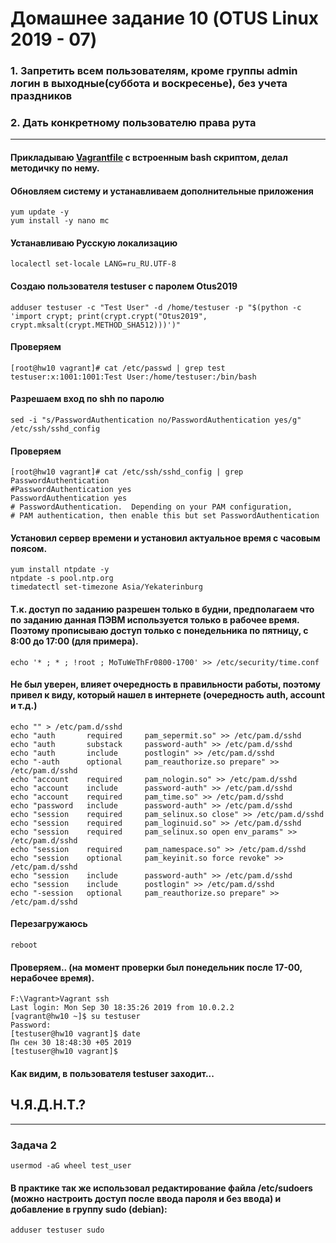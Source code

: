 # Домашнее задание 10 (OTUS Linux 2019 - 07)

### 1. Запретить всем пользователям, кроме группы admin логин в выходные(суббота и воскресенье), без учета праздников
### 2. Дать конкретному пользователю права рута 

---

#### Прикладываю [Vagrantfile](Vagrantfile) с встроенным bash скриптом, делал методичку по нему.
#### Обновляем систему и устанавливаем дополнительные приложения
```
yum update -y
yum install -y nano mc
```
#### Устанавливаю Русскую локализацию
```
localectl set-locale LANG=ru_RU.UTF-8
```
#### Создаю пользователя testuser c паролем Otus2019
```
adduser testuser -c "Test User" -d /home/testuser -p "$(python -c 'import crypt; print(crypt.crypt("Otus2019", crypt.mksalt(crypt.METHOD_SHA512)))')"
```
#### Проверяем
```
[root@hw10 vagrant]# cat /etc/passwd | grep test
testuser:x:1001:1001:Test User:/home/testuser:/bin/bash
```
#### Разрешаем вход по shh по паролю
```
sed -i "s/PasswordAuthentication no/PasswordAuthentication yes/g" /etc/ssh/sshd_config
```
#### Проверяем
```
[root@hw10 vagrant]# cat /etc/ssh/sshd_config | grep PasswordAuthentication
#PasswordAuthentication yes
PasswordAuthentication yes
# PasswordAuthentication.  Depending on your PAM configuration,
# PAM authentication, then enable this but set PasswordAuthentication
```
#### Установил сервер времени и установил актуальное время с часовым поясом.
```
yum install ntpdate -y
ntpdate -s pool.ntp.org
timedatectl set-timezone Asia/Yekaterinburg
```
#### Т.к. доступ по заданию разрешен только в будни, предполагаем что по заданию данная ПЭВМ используется только в рабочее время. Поэтому прописываю доступ только с понедельника по пятницу, с 8:00 до 17:00 (для примера).
```
echo '* ; * ; !root ; MoTuWeThFr0800-1700' >> /etc/security/time.conf
```
#### Не был уверен, влияет очередность в правильности работы, поэтому привел к виду, который нашел в интернете (очередность auth, account и т.д.)
```
echo "" > /etc/pam.d/sshd
echo "auth       required     pam_sepermit.so" >> /etc/pam.d/sshd
echo "auth       substack     password-auth" >> /etc/pam.d/sshd
echo "auth       include      postlogin" >> /etc/pam.d/sshd
echo "-auth      optional     pam_reauthorize.so prepare" >> /etc/pam.d/sshd
echo "account    required     pam_nologin.so" >> /etc/pam.d/sshd
echo "account    include      password-auth" >> /etc/pam.d/sshd
echo "account    required     pam_time.so" >> /etc/pam.d/sshd
echo "password   include      password-auth" >> /etc/pam.d/sshd
echo "session    required     pam_selinux.so close" >> /etc/pam.d/sshd
echo "session    required     pam_loginuid.so" >> /etc/pam.d/sshd
echo "session    required     pam_selinux.so open env_params" >> /etc/pam.d/sshd
echo "session    required     pam_namespace.so" >> /etc/pam.d/sshd
echo "session    optional     pam_keyinit.so force revoke" >> /etc/pam.d/sshd
echo "session    include      password-auth" >> /etc/pam.d/sshd
echo "session    include      postlogin" >> /etc/pam.d/sshd
echo "-session   optional     pam_reauthorize.so prepare" >> /etc/pam.d/sshd
```
#### Перезагружаюсь
```
reboot
```
#### Проверяем.. (на момент проверки был понедельник после 17-00, нерабочее время).
```
F:\Vagrant>Vagrant ssh
Last login: Mon Sep 30 18:35:26 2019 from 10.0.2.2
[vagrant@hw10 ~]$ su testuser
Password:
[testuser@hw10 vagrant]$ date
Пн сен 30 18:48:30 +05 2019
[testuser@hw10 vagrant]$
```

#### Как видим, в пользователя testuser заходит...
## Ч.Я.Д.Н.Т.? 

---

### Задача 2
```
usermod -aG wheel test_user
```
#### В практике так же использовал редактирование файла /etc/sudoers (можно настроить доступ после ввода пароля и без ввода) и добавление в группу sudo (debian):
```
adduser testuser sudo
```
